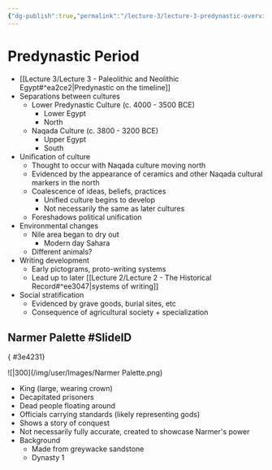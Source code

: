 ```yaml
---
{"dg-publish":true,"permalink":"/lecture-3/lecture-3-predynastic-overview/"}
---
```


# Predynastic Period
- [[Lecture 3/Lecture 3 - Paleolithic and Neolithic Egypt#^ea2ce2\|Predynastic on the timeline]]
- Separations between cultures
	- Lower Predynastic Culture (c. 4000 - 3500 BCE)
		- Lower Egypt
		- North
	- Naqada Culture (c. 3800 - 3200 BCE)
		- Upper Egypt
		- South
- Unification of culture
	- Thought to occur with Naqada culture moving north
	- Evidenced by the appearance of ceramics and other Naqada cultural markers in the north
	- Coalescence of ideas, beliefs, practices
		- Unified culture begins to develop
		- Not necessarily the same as later cultures
	- Foreshadows political unification
- Environmental changes
	- Nile area began to dry out
		- Modern day Sahara
	- Different animals?
- Writing development
	- Early pictograms, proto-writing systems
	- Lead up to later [[Lecture 2/Lecture 2 - The Historical Record#^ee3047\|systems of writing]]
- Social stratification
	- Evidenced by grave goods, burial sites, etc
	- Consequence of agricultural society + specialization
## Narmer Palette #SlideID
{ #3e4231}


![|300](/img/user/Images/Narmer Palette.png)

- King (large, wearing crown)
- Decapitated prisoners
- Dead people floating around
- Officials carrying standards (likely representing gods)
- Shows a story of conquest
- Not necessarily fully accurate, created to showcase Narmer's power
- Background
	- Made from greywacke sandstone
	- Dynasty 1